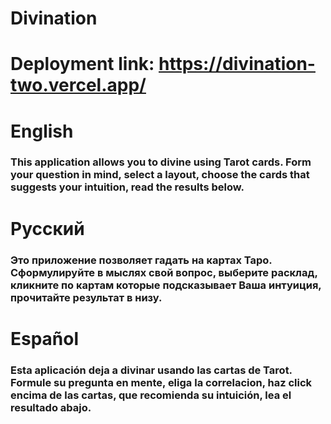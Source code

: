 # Divination

# Deployment link: https://divination-two.vercel.app/

# English

### This application allows you to divine using Tarot cards. Form your question in mind, select a layout, choose the cards that suggests your intuition, read the results below.

# Русский

### Это приложение позволяет гадать на картах Таро. Сформулируйте в мыслях свой вопрос, выберите расклад, кликните по картам которые подсказывает Ваша интуиция, прочитайте результат в низу.

# Español

### Esta aplicación deja a divinar usando las cartas de Tarot. Formule su pregunta en mente, eliga la correlacion, haz click encima de las cartas, que recomienda su intuición, lea el resultado abajo.


